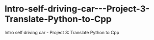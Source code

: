 # Intro-self-driving-car---Project-3-Translate-Python-to-Cpp
Intro self driving car - Project 3: Translate Python to Cpp
